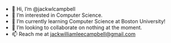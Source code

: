 - 👋 Hi, I’m @jackwlcampbell
- 👀 I’m interested in Computer Science.
- 🌱 I’m currently learning Computer Science at Boston University!
- 💞️ I’m looking to collaborate on nothing at the moment.
- 📫 Reach me at jackwilliamleecampbell@gmail.com

<!---
jackwlcampbell/jackwlcampbell is a ✨ special ✨ repository because its `README.md` (this file) appears on your GitHub profile.
You can click the Preview link to take a look at your changes.
--->
